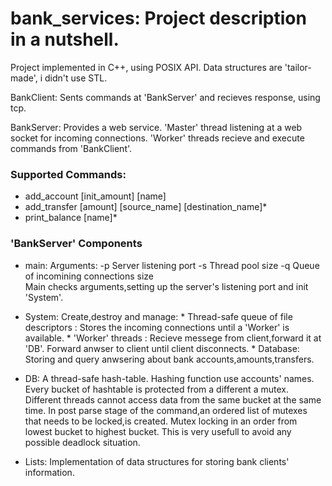 # bank_services: Project description in a nutshell.
Project implemented in C++, using POSIX API. Data structures are 'tailor-made', i didn't use STL.

BankClient:  Sents commands at 'BankServer' and recieves response, using tcp.

BankServer:  Provides a web service. 'Master' thread listening at a web socket for incoming connections. 'Worker' threads recieve and execute commands from 'BankClient'.

### Supported Commands:
   *  add_account [init_amount] [name]
   *  add_transfer [amount] [source_name] [destination_name]*
   *  print_balance [name]*

### 'BankServer' Components
  
  *  main:  Arguments: -p Server listening port   -s Thread pool size    -q Queue of incomining connections size <br>
            Main checks arguments,setting up the server's listening port and init 'System'.
          
  *  System:  Create,destroy and manage:
    * Thread-safe queue of file descriptors : Stores the incoming connections until a 'Worker' is available.
    * 'Worker' threads : Recieve messege from client,forward it at 'DB'. Forward anwser to client until client disconnects.
    * Database: Storing and query anwsering about bank accounts,amounts,transfers.
    
  *  DB:  A thread-safe hash-table. Hashing function use accounts' names. Every bucket of hashtable is protected from a different a mutex. Different threads cannot access data from the same bucket at the same time. In post parse stage of the command,an ordered list of mutexes that needs to be locked,is created. Mutex locking in an order from lowest bucket to highest bucket. This is very usefull to avoid any possible deadlock situation.

  * Lists: Implementation of data structures for storing bank clients' information.
